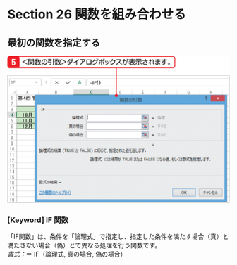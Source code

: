 # Section 26 関数を組み合わせる

## 最初の関数を指定する

![](003.png)

### [Keyword] IF 関数
「IF関数」は、条件を「論理式」で指定し、指定した条件を満たす場合（真）と満たさない場合（偽）とで異なる処理を行う関数です。  
<em>書式：</em>＝ IF（論理式, 真の場合, 偽の場合）
